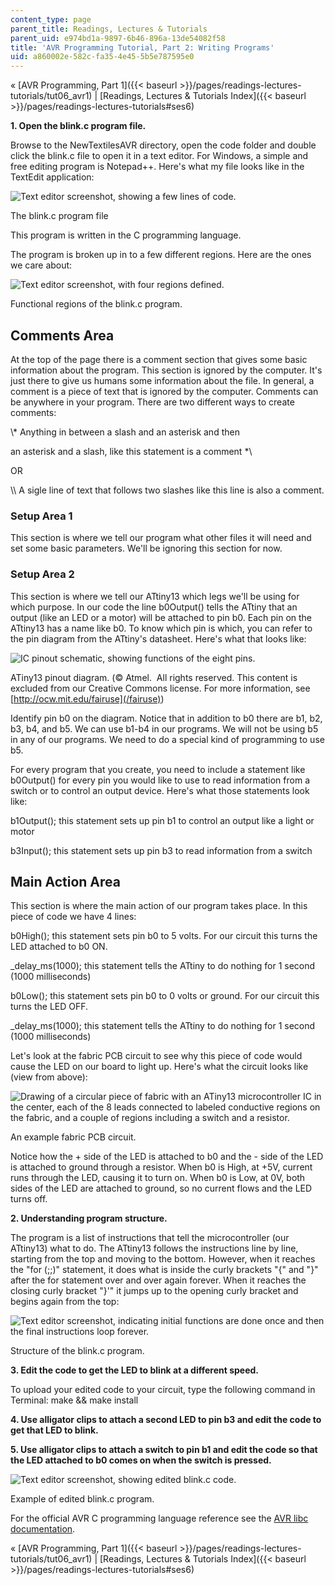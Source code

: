 ```yaml
---
content_type: page
parent_title: Readings, Lectures & Tutorials
parent_uid: e974bd1a-9897-6b46-896a-13de54082f58
title: 'AVR Programming Tutorial, Part 2: Writing Programs'
uid: a860002e-582c-fa35-4e45-5b5e787595e0
---
```


« [AVR Programming, Part 1]({{< baseurl >}}/pages/readings-lectures-tutorials/tut06_avr1) | [Readings, Lectures & Tutorials Index]({{< baseurl >}}/pages/readings-lectures-tutorials#ses6)

**1\. Open the blink.c program file.**

Browse to the NewTextilesAVR directory, open the code folder and double click the blink.c file to open it in a text editor. For Windows, a simple and free editing program is Notepad++. Here's what my file looks like in the TextEdit application:

![Text editor screenshot, showing a few lines of code.](/courses/media-arts-and-sciences/mas-962-special-topics-new-textiles-spring-2010/readings-lectures-tutorials/tut06_avr2/AVRCode.gif)

The blink.c program file

This program is written in the C programming language.

The program is broken up in to a few different regions. Here are the ones we care about:

![Text editor screenshot, with four regions defined.](/courses/media-arts-and-sciences/mas-962-special-topics-new-textiles-spring-2010/readings-lectures-tutorials/tut06_avr2/AVRCodeRegions.gif)

Functional regions of the blink.c program.

Comments Area
-------------

At the top of the page there is a comment section that gives some basic information about the program. This section is ignored by the computer. It's just there to give us humans some information about the file. In general, a comment is a piece of text that is ignored by the computer. Comments can be anywhere in your program. There are two different ways to create comments:

\\\* Anything in between a slash and an asterisk and then

an asterisk and a slash, like this statement is a comment \*\\

OR

\\\\ A sigle line of text that follows two slashes like this line is also a comment.

### Setup Area 1

This section is where we tell our program what other files it will need and set some basic parameters. We'll be ignoring this section for now.

### Setup Area 2

This section is where we tell our ATtiny13 which legs we'll be using for which purpose. In our code the line b0Output() tells the ATtiny that an output (like an LED or a motor) will be attached to pin b0. Each pin on the ATtiny13 has a name like b0. To know which pin is which, you can refer to the pin diagram from the ATtiny's datasheet. Here's what that looks like:

![IC pinout schematic, showing functions of the eight pins.](/courses/media-arts-and-sciences/mas-962-special-topics-new-textiles-spring-2010/readings-lectures-tutorials/tut06_avr2/ATtiny13PinOut.gif)

ATiny13 pinout diagram. (© Atmel.  All rights reserved. This content is excluded from our Creative Commons license. For more information, see [http://ocw.mit.edu/fairuse](/fairuse))

Identify pin b0 on the diagram. Notice that in addition to b0 there are b1, b2, b3, b4, and b5. We can use b1-b4 in our programs. We will not be using b5 in any of our programs. We need to do a special kind of programming to use b5.

For every program that you create, you need to include a statement like b0Output() for every pin you would like to use to read information from a switch or to control an output device. Here's what those statements look like:

b1Output(); this statement sets up pin b1 to control an output like a light or motor

b3Input(); this statement sets up pin b3 to read information from a switch

Main Action Area
----------------

This section is where the main action of our program takes place. In this piece of code we have 4 lines:

b0High(); this statement sets pin b0 to 5 volts. For our circuit this turns the LED attached to b0 ON.

\_delay\_ms(1000); this statement tells the ATtiny to do nothing for 1 second (1000 milliseconds)

b0Low(); this statement sets pin b0 to 0 volts or ground. For our circuit this turns the LED OFF.

\_delay\_ms(1000); this statement tells the ATtiny to do nothing for 1 second (1000 milliseconds)

Let's look at the fabric PCB circuit to see why this piece of code would cause the LED on our board to light up. Here's what the circuit looks like (view from above):

![Drawing of a circular piece of fabric with an ATiny13 microcontroller IC in the center, each of the 8 leads connected to labeled conductive regions on the fabric, and a couple of regions including a switch and a resistor.](/courses/media-arts-and-sciences/mas-962-special-topics-new-textiles-spring-2010/readings-lectures-tutorials/tut06_avr2/ATtiny13_circuitlayout.jpg)

An example fabric PCB circuit.

Notice how the + side of the LED is attached to b0 and the - side of the LED is attached to ground through a resistor. When b0 is High, at +5V, current runs through the LED, causing it to turn on. When b0 is Low, at 0V, both sides of the LED are attached to ground, so no current flows and the LED turns off.

**2\. Understanding program structure.**

The program is a list of instructions that tell the microcontroller (our ATtiny13) what to do. The ATtiny13 follows the instructions line by line, starting from the top and moving to the bottom. However, when it reaches the "for (;;)" statement, it does what is inside the curly brackets "{" and "}" after the for statement over and over again forever. When it reaches the closing curly bracket "}'" it jumps up to the opening curly bracket and begins again from the top:

![Text editor screenshot, indicating initial functions are done once and then the final instructions loop forever.](/courses/media-arts-and-sciences/mas-962-special-topics-new-textiles-spring-2010/readings-lectures-tutorials/tut06_avr2/AVRCodeExecution.gif)

Structure of the blink.c program.

**3\. Edit the code to get the LED to blink at a different speed.**

To upload your edited code to your circuit, type the following command in Terminal: make && make install

**4\. Use alligator clips to attach a second LED to pin b3 and edit the code to get that LED to blink.**

**5\. Use alligator clips to attach a switch to pin b1 and edit the code so that the LED attached to b0 comes on when the switch is pressed.**

![Text editor screenshot, showing edited blink.c code.](/courses/media-arts-and-sciences/mas-962-special-topics-new-textiles-spring-2010/readings-lectures-tutorials/tut06_avr2/AVRCodeSwitch.jpg)

Example of edited blink.c program.

For the official AVR C programming language reference see the [AVR libc documentation](http://www.nongnu.org/avr-libc/user-manual/index.html).

« [AVR Programming, Part 1]({{< baseurl >}}/pages/readings-lectures-tutorials/tut06_avr1) | [Readings, Lectures & Tutorials Index]({{< baseurl >}}/pages/readings-lectures-tutorials#ses6)